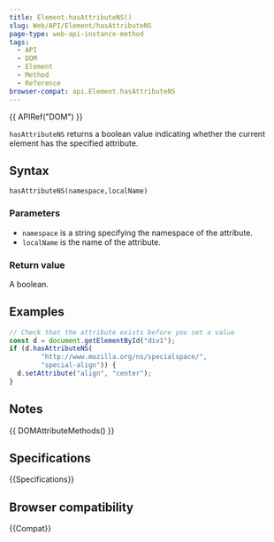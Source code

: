 ```yaml
---
title: Element.hasAttributeNS()
slug: Web/API/Element/hasAttributeNS
page-type: web-api-instance-method
tags:
  - API
  - DOM
  - Element
  - Method
  - Reference
browser-compat: api.Element.hasAttributeNS
---
```


{{ APIRef("DOM") }}

`hasAttributeNS` returns a boolean value indicating whether the current element has the specified attribute.

## Syntax

```js-nolint
hasAttributeNS(namespace,localName)
```

### Parameters

- `namespace` is a string specifying the namespace of the attribute.
- `localName` is the name of the attribute.

### Return value

A boolean.

## Examples

```js
// Check that the attribute exists before you set a value
const d = document.getElementById("div1");
if (d.hasAttributeNS(
        "http://www.mozilla.org/ns/specialspace/",
        "special-align")) {
  d.setAttribute("align", "center");
}
```

## Notes

{{ DOMAttributeMethods() }}

## Specifications

{{Specifications}}

## Browser compatibility

{{Compat}}
